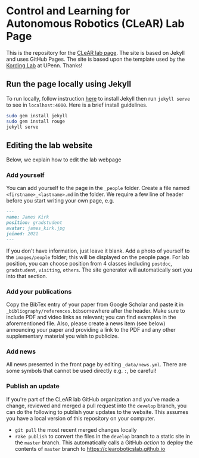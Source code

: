 # Control and Learning for Autonomous Robotics (CLeAR) Lab Page

This is the repository for the [CLeAR lab page](https://clearoboticslab.github.io/). The site is based on Jekyll and uses GitHub Pages. The site is based upon the template used by the [Kording Lab](http://kordinglab.com/) at UPenn. Thanks!

## Run the page locally using Jekyll

To run locally, follow instruction [here](https://jekyllrb.com/) to install Jekyll then run `jekyll serve` to see in `localhost:4000`. Here is a brief install guidelines.

```bash
sudo gem install jekyll
sudo gem install rouge
jekyll serve
```

## Editing the lab website

Below, we explain how to edit the lab webpage

<!-- ### Add posts -->

<!-- It's very easy to add posts. All the posts are located in `_posts` folder. It arrangement is based on -->
<!-- date. Each post can be written in markdown format. You just have to state headers before writing: `title`, `description` and `categories`. `description` will be shown when you share on social media like Facebook or twitter. See the following headers: -->

<!-- ``` markdown -->
<!-- --- -->
<!-- title: <your title here> -->
<!-- description: <concise description here> -->
<!-- categories: blog -->
<!-- --- -->
<!-- ``` -->

<!-- We have 4 categories: `scientists`, `students`, `discussion`, `blog` you can choose and this will be rendered to different location. -->

<!-- ### How to add posts -->

<!-- - **Directly edit on Github**, you can simply go to `_posts` and click `New file` then put some markdown file e.g. `2016-02-03-post-name.md` and start writing blog post. Github also allows you to preview it so it's nice for people who don't want to clone the repo. -->

<!-- - **Clone the repository**, kind of the same as directly add post on Github. You just have to clone the repository. Then add new post file, commit and push to the repo. Please make all changes via Pull Request. -->

<!-- The changes will take approximately half a minute to render. -->

### Add yourself

You can add yourself to the page in the `_people` folder. Create a file named `<firstname>_<lastname>.md` in the folder. We require a few line of header before you start writing your own page, e.g.

``` markdown
---
name: James Kirk
position: gradstudent
avatar: james_kirk.jpg
joined: 2021
---
```

If you don't have information, just leave it blank. Add a photo of yourself to the `images/people` folder; this will be displayed on the people page.
For lab position, you can choose position from 4 classes including `postdoc`, `gradstudent`, `visiting`, `others`. The site generator will automatically sort you into that section.

### Add your publications

Copy the BibTex entry of your paper from Google Scholar and paste it in `_bibliography/references.bib`somewhere after the header. Make sure to include PDF and video links as relevant; you can find examples in the aforementioned file. Also, please create a news item (see below) announcing your paper and providing a link to the PDF and any other supplementary material you wish to publicize.

### Add news

All news presented in the front page by editing `_data/news.yml`. There are some symbols that cannot be used directly e.g. `:`, be careful!

### Publish an update

If you're part of the CLeAR lab GitHub organization and you've made a change, reviewed and merged a pull request into the `develop` branch, you can do the following to publish your updates to the website. This assumes you have a local version of this repository on your computer.

- `git pull` the most recent merged changes locally
- `rake publish` to convert the files in the `develop` branch to a static site in the `master` branch. This automatically calls a GitHub _action_ to deploy the contents of `master` branch to https://clearoboticslab.github.io
